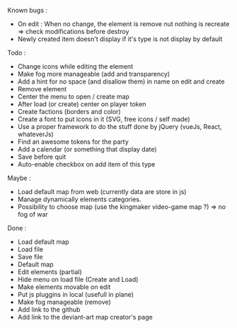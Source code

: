 Known bugs :
- On edit : When no change, the element is remove nut nothing is recreate => check modifications before destroy
- Newly created item doesn't display if it's type is not display by default

Todo : 
- Change icons while editing the element
- Make fog more manageable (add and transparency)
- Add a hint for no space (and disallow them) in name on edit and create
- Remove element
- Center the menu to open / create map
- After load (or create) center on player token
- Create factions (borders and color)
- Create a font to put icons in it (SVG, free icons / self made)
- Use a proper framework to do the stuff done by jQuery (vueJs, React, whateverJs)
- Find an awesome tokens for the party
- Add a calendar (or something that display date)
- Save before quit
- Auto-enable checkbox on add item of this type


Maybe : 
- Load default map from web (currently data are store in js)
- Manage dynamically elements categories.
- Possibility to choose map (use the kingmaker video-game map ?) => no fog of war


Done :
- Load default map
- Load file
- Save file
- Default map
- Edit elements (partial)
- Hide menu on load file (Create and Load)
- Make elements movable on edit 
- Put js pluggins in local (usefull in plane)
- Make fog manageable (remove)
- Add link to the github
- Add link to the deviant-art map creator's page
